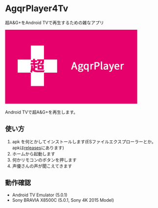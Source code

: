 # AgqrPlayer4Tv
超A&amp;G+をAndroid TVで再生するための雑なアプリ

![](AgqrPlayer4Tv/app/src/main/res/mipmap-xhdpi/banner.png)

Android TVで超A&amp;G+を再生します。

## 使い方
1. apk を何とかしてインストールします(ESファイルエクスプローラーとか。apkは[releases](https://github.com/mayuki/AgqrPlayer4Tv/releases)にあります)
2. ホームから起動します
3. 何かリモコンのボタンを押します
4. 声優さんの声が聞こえてきます

## 動作確認
- Android TV Emulator (5.0.1)
- Sony BRAVIA X8500C (5.0.1, Sony 4K 2015 Model)
